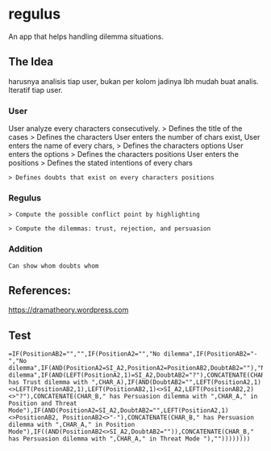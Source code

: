 # regulus
An app that helps handling dilemma situations. 

## The Idea

harusnya analisis tiap user, bukan per kolom jadinya lbh mudah buat analis.
Iteratif tiap user.


### User 
User analyze every characters consecutively.
    > Defines the title of the cases
    > Defines the characters
        User enters the number of chars exist,
        User enters the name of every chars,
    > Defines the characters options
        User enters the options
    > Defines the characters positions
        User enters the positions
    > Defines the stated intentions of every chars

    > Defines doubts that exist on every characters positions

### Regulus
    > Compute the possible conflict point by highlighting

    > Compute the dilemmas: trust, rejection, and persuasion 


### Addition
    Can show whom doubts whom 


## References:
https://dramatheory.wordpress.com



## Test
```
=IF(PositionAB2="","",IF(PositionA2="","No dilemma",IF(PositionAB2="-","No dilemma",IF(AND(PositionA2=SI_A2,PositionA2=PositionAB2,DoubtAB2=""),"No dilemma",IF(AND(LEFT(PositionA2,1)=SI_A2,DoubtAB2="?"),CONCATENATE(CHAR_B," has Trust dilemma with ",CHAR_A),IF(AND(DoubtAB2="",LEFT(PositionA2,1)<>LEFT(PositionAB2,1),LEFT(PositionAB2,1)<>SI_A2,LEFT(PositionAB2,2)<>"?"),CONCATENATE(CHAR_B," has Persuasion dilemma with ",CHAR_A," in Position and Threat Mode"),IF(AND(PositionA2=SI_A2,DoubtAB2="",LEFT(PositionA2,1)<>PositionAB2, PositionAB2<>"-"),CONCATENATE(CHAR_B," has Persuasion dilemma with ",CHAR_A," in Position Mode"),IF((AND(PositionAB2<>SI_A2,DoubtAB2="")),CONCATENATE(CHAR_B," has Persuasion dilemma with ",CHAR_A," in Threat Mode "),""))))))))
```
